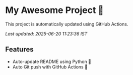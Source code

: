 # My Awesome Project 🚀

This project is automatically updated using GitHub Actions.

_Last updated: 2025-06-20 11:23:36 IST_

## Features
- Auto-update README using Python 🐍
- Auto Git push with GitHub Actions 🤖
